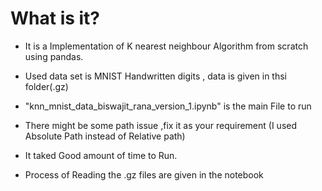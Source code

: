 
# What is it? 

- It is a Implementation of K nearest neighbour Algorithm from scratch using pandas.
- Used data set is MNIST Handwritten digits , data is given in thsi folder(.gz)
- "knn_mnist_data_biswajit_rana_version_1.ipynb" is the main File to run
- There might be some path issue ,fix it as your requirement (I used Absolute Path instead of Relative path)

- It taked Good amount of time to Run.
- Process of Reading the .gz files are given in the notebook